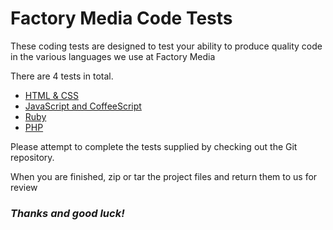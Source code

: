 # Factory Media Code Tests

These coding tests are designed to test your ability to produce quality code in the various languages we use at Factory Media

There are 4 tests in total.

* [HTML & CSS](https://github.com/factorymedia/factory-code-tests/tree/master/css-code-test)
* [JavaScript and CoffeeScript](https://github.com/factorymedia/factory-code-tests/tree/master/js-code-test)
* [Ruby](https://github.com/factorymedia/factory-code-tests/tree/master/ruby-code-test)  
* [PHP](https://github.com/factorymedia/factory-code-tests/tree/master/php-code-test)

Please attempt to complete the tests supplied by checking out the Git repository.

When you are finished, zip or tar the project files and return them to us for review

### _Thanks and good luck!_
